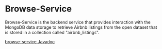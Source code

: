 # Browse-Service

Browse-Service is the backend service that provides interaction with the MongoDB data storage to retrieve Airbnb listings from the open dataset that is stored in a collection called "airbnb_listings". 

[browse-service Javadoc](https://ningxie1991.github.io/AScout/bs-javadoc/index.html)
